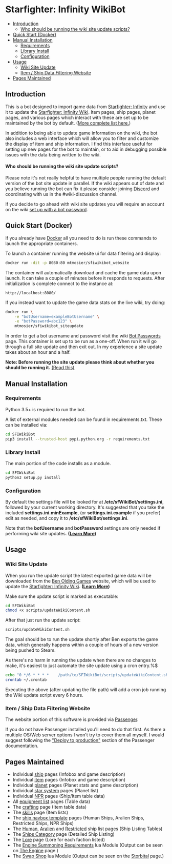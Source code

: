 # Starfighter: Infinity WikiBot

- [Introduction](#introduction)
    - [Who should be running the wiki site update scripts?](#who-should-use-this)
- [Quick Start (Docker)](#quick-start-docker)
- [Manual Installation](#manual-installation)
    - [Requirements](#requirements)
    - [Library Install](#library-install)
    - [Configuration](#configuration)
- [Usage](#usage)
    - [Wiki Site Update](#wiki-site-update)
    - [Item / Ship Data Filtering Website](#item--ship-data-filtering-website)
- [Pages Maintained](#pages-maintained)


## Introduction

This is a bot designed to import game data from [Starfighter: Infinity](http://www.starfighterinfinity.com/) and use it to update the [Starfighter: Infinity Wiki](https://starfighter-infinity.fandom.com/wiki/).  Item pages, ship pages, planet pages, and various pages which interact with these are set up to be maintained by the bot by default. ([More complete list here.](#pages-maintained))

In addition to being able to update game information on the wiki, the bot also includes a web interface which will allow you to filter and customize the display of item and ship information.  I find this interface useful for setting up new pages for the bot to maintain, or to aid in debugging possible issues with the data being written to the wiki.

<a name="who-should-use-this"></a>
#### Who should be running the wiki site update scripts?
Please note it's not really helpful to have multiple people running the default version of the bot site update in parallel. If the wiki appears out of date and you believe running the bot can fix it please consider joining [Discord](https://discordapp.com/invite/DCnp3Vp) and coordinating with us in the #wiki-discussion channel.

If you decide to go ahead with wiki site updates you will require an account on the wiki [set up with a bot password](https://starfighter-infinity.fandom.com/wiki/Special:BotPasswords).


## Quick Start (Docker)

If you already have [Docker](https://www.docker.com/get-started) all you need to do is run these commands to launch the appropriate containers.

To launch a container running the website ui for data filtering and display:
```bash
docker run -dit -p 8080:80 mtmosier/sfiwikibot_website
```
The container will automatically download and cache the game data upon launch.  It can take a couple of minutes before it responds to requests.  After initialization is complete connect to the instance at:

```
http://localhost:8080/
```

If you instead want to update the game data stats on the live wiki, try doing:
```bash
docker run \
    -e "botUsername=exampleBotUsername" \
    -e "botPassword=abc123" \
    mtmosier/sfiwikibot_siteupdate
```
In order to get a bot username and password visit the wiki [Bot Passwords](https://starfighter-infinity.fandom.com/wiki/Special:BotPasswords) page. This container is set up to be run as a one-off.  When run it will go through a full site update and then exit out.  In my experience a site update takes about an hour and a half.

**Note: Before running the site update please think about whether you should be running it.** [(Read this)](#who-should-use-this)


<a name="manual-installation"></a>
## Manual Installation

### Requirements
Python 3.5+ is required to run the bot.

A list of external modules needed can be found in requirements.txt. These can be installed via:
```bash
cd SFIWikiBot
pip3 install --trusted-host pypi.python.org -r requirements.txt
```


### Library Install

The main portion of the code installs as a module.
```bash
cd SFIWikiBot
python3 setup.py install
```


### Configuration

By default the settings file will be looked for at **/etc/sfWikiBot/settings.ini**, followed by your current working directory.  It's suggested that you take the included **settings.ini.minExample**, (or **settings.ini.example** if you prefer) edit as needed, and copy it to **/etc/sfWikiBot/settings.ini**.

Note that the **botUsername** and **botPassword** settings are only needed if performing wiki site updates. **([Learn More](#who-should-use-this))**


## Usage

### Wiki Site Update

When you run the update script the latest exported game data will be downloaded from the [Ben Olding Games](http://www.benoldinggames.co.uk/) website, which will be used to update the [Starfighter: Infinity Wiki](https://starfighter-infinity.fandom.com/wiki/Starfighter:_Infinity_Wiki). **([Learn More](#who-should-use-this))**

Make sure the update script is marked as executable:
```bash
cd SFIWikiBot
chmod +x scripts/updateWikiContent.sh
```

After that just run the update script:
```bash
scripts/updateWikiContent.sh
```

The goal should be to run the update shortly after Ben exports the game data, which generally happens within a couple of hours of a new version being pushed to Steam.  

As there's no harm in running the update when there are no changes to make, it's easiest to just automate the site update using a cron entry.%$

```bash
echo "0 */6 * * * *    /path/to/SFIWikiBot/scripts/updateWikiContent.sh" >> ~/.crontab
crontab ~/.crontab
```

Executing the above (after updating the file path) will add a cron job running the Wiki update script every 6 hours.


### Item / Ship Data Filtering Website

The website portion of this software is provided via [Passenger](https://www.phusionpassenger.com/).

If you do not have Passenger installed you'll need to do that first.  As there a multiple OS/Web server options I won't try to cover them all myself.  I would suggest following the ["Deploy to production"](https://www.phusionpassenger.com/docs/tutorials/deploy_to_production/) section of the Passenger documentation.




## Pages Maintained
- Individual [ship](https://starfighter-infinity.fandom.com/wiki/Starfighter) pages (Infobox and game description)
- Individual [item](https://starfighter-infinity.fandom.com/wiki/HV_Projectile) pages (Infobox and game description)
- Individual [planet](https://starfighter-infinity.fandom.com/wiki/Ferenginar) pages (Planet stats and game description)
- Individual [star system](https://starfighter-infinity.fandom.com/wiki/Alpha_Crucis) pages (Planet list)
- Individual [NPR](https://starfighter-infinity.fandom.com/wiki/Null_Dwellers) pages (Ship/Item table data)
- All [equipment list](https://starfighter-infinity.fandom.com/wiki/Category:Equipment) pages (Table data)
- The [crafting](https://starfighter-infinity.fandom.com/wiki/Crafting) page (Item table data)
- The [skills](https://starfighter-infinity.fandom.com/wiki/Skills) page (Item lists)
- The [ship navbox template](https://starfighter-infinity.fandom.com/wiki/Template:Human_Ships) pages (Human Ships, Aralien Ships, Restricted Ships, NPR Ships)
- The [Human](https://starfighter-infinity.fandom.com/wiki/Category:Human_Ships), [Aralien](https://starfighter-infinity.fandom.com/wiki/Category:Aralien_Ships) and [Restricted](https://starfighter-infinity.fandom.com/wiki/Restricted_Ships) ship list pages (Ship Listing Tables)
- The [Ships Category](https://starfighter-infinity.fandom.com/wiki/Category:Ships) page (Detailed Ship Listing)
- The [Lore](https://starfighter-infinity.fandom.com/wiki/Lore) page (Lore for each faction listed)
- The [Engine Summoning Requirements](https://starfighter-infinity.fandom.com/wiki/Module:NPR_Engine_Requirements) lua Module (Output can be seen on [The Engine](https://starfighter-infinity.fandom.com/wiki/The_Engine) page.)
- The [Swap Shop](https://starfighter-infinity.fandom.com/wiki/Module:NPR_Item_Swap) lua Module (Output can be seen on the [Storbital](https://starfighter-infinity.fandom.com/wiki/Storbital) page.)
